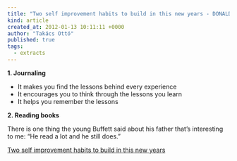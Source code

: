 ```yaml
---
title: "Two self improvement habits to build in this new years - DONALD LATUMAHINA"
kind: article
created_at: 2012-01-13 10:11:11 +0000
author: "Takács Ottó"
published: true
tags: 
  - extracts
---
```

__1. Journaling__

- It makes you find the lessons behind every experience
- It encourages you to think through the lessons you learn
- It helps you remember the lessons

__2. Reading books__

 There is one thing the young Buffett said about his father that’s interesting to me: “He read a lot and he still does.” 

[Two self improvement habits to build in this new years](http://www.lifeoptimizer.org/2012/01/01/self-improvement-habits-to-build/)

<div class='old-comments'></div>